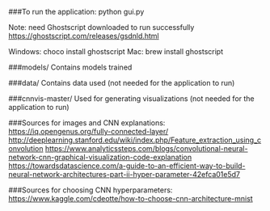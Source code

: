 ###To run the application:
python gui.py

Note: need Ghostscript downloaded to run successfully
https://ghostscript.com/releases/gsdnld.html

Windows: choco install ghostscript
Mac: brew install ghostscript

###models/
Contains models trained

###data/
Contains data used (not needed for the application to run)

###cnnvis-master/
Used for generating visualizations (not needed for the application to run)



###Sources for images and CNN explanations:
https://iq.opengenus.org/fully-connected-layer/
http://deeplearning.stanford.edu/wiki/index.php/Feature_extraction_using_convolution
https://www.analyticssteps.com/blogs/convolutional-neural-network-cnn-graphical-visualization-code-explanation
https://towardsdatascience.com/a-guide-to-an-efficient-way-to-build-neural-network-architectures-part-ii-hyper-parameter-42efca01e5d7

###Sources for choosing CNN hyperparameters:
https://www.kaggle.com/cdeotte/how-to-choose-cnn-architecture-mnist


